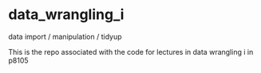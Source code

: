 # data_wrangling_i
data import / manipulation / tidyup

This is the repo associated with the code for lectures in data wrangling i in p8105
